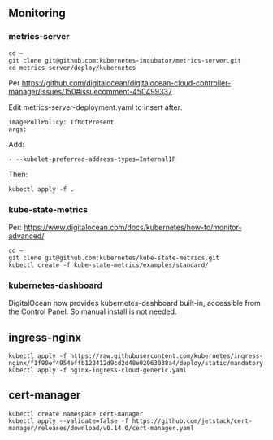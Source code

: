 ## Monitoring

### metrics-server

````
cd ~
git clone git@github.com:kubernetes-incubator/metrics-server.git
cd metrics-server/deploy/kubernetes
````

Per https://github.com/digitalocean/digitalocean-cloud-controller-manager/issues/150#issuecomment-450499337

Edit metrics-server-deployment.yaml to insert after:

````
imagePullPolicy: IfNotPresent
args: 
````

Add:

````
- --kubelet-preferred-address-types=InternalIP
````

Then:

````
kubectl apply -f .
````

### kube-state-metrics

Per: https://www.digitalocean.com/docs/kubernetes/how-to/monitor-advanced/

````
cd ~
git clone git@github.com:kubernetes/kube-state-metrics.git
kubectl create -f kube-state-metrics/examples/standard/
````

### kubernetes-dashboard


DigitalOcean now provides kubernetes-dashboard built-in, accessible from the Control Panel.
So manual install is not needed.

## ingress-nginx

````
kubectl apply -f https://raw.githubusercontent.com/kubernetes/ingress-nginx/f1f90ef4954effb122412d9cd2d48e02063038a4/deploy/static/mandatory.yaml
kubectl apply -f nginx-ingress-cloud-generic.yaml
````

## cert-manager

````
kubectl create namespace cert-manager
kubectl apply --validate=false -f https://github.com/jetstack/cert-manager/releases/download/v0.14.0/cert-manager.yaml
````
